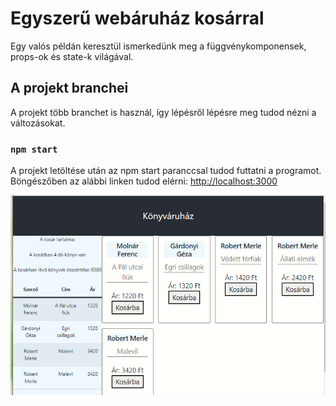 # Egyszerű webáruház kosárral

Egy valós példán keresztül ismerkedünk meg a függvénykomponensek, props-ok és state-k világával.

## A projekt branchei

A projekt több branchet is használ, így lépésről lépésre meg tudod nézni a változásokat.

### `npm start`

A projekt letöltése után az npm start paranccsal tudod futtatni a programot.
Böngészőben az alábbi linken tudod elérni: [http://localhost:3000](http://localhost:3000)

![Mintafeladat](kepek\konyvaruhaz.png "Webáruház REACT-tel")
